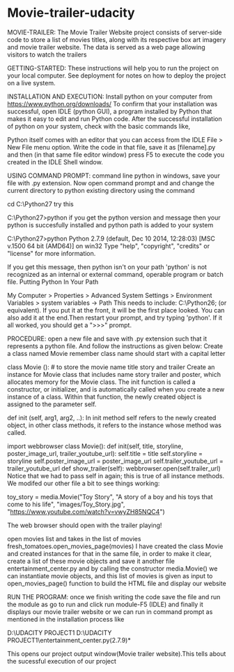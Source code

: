 # Movie-trailer-udacity
MOVIE-TRAILER: The Movie Trailer Website project consists of server-side code to store a list of movies titles, along with its respective box art imagery and movie trailer website. The data is served as a web page allowing visitors to watch the trailers

GETTING-STARTED: These instructions will help you to run the project on your local computer. See deployment for notes on how to deploy the project on a live system.

INSTALLATION AND EXECUTION: Install python on your computer from https://www.python.org/downloads/ To confirm that your installation was successful, open IDLE (python GUI), a program installed by Python that makes it easy to edit and run Python code. After the successful installation of python on your system, check with the basic commands like,

Python itself comes with an editor that you can access from the IDLE File > New File menu option. Write the code in that file, save it as [filename].py and then (in that same file editor window) press F5 to execute the code you created in the IDLE Shell window.

USING COMMAND PROMPT: command line python in windows, save your file with .py extension. Now open command prompt and and change the current directory to python existing directory using the command

cd C:\Python27 try this

C:\Python27>python if you get the python version and message then your python is succesfully installed and python path is added to your system

C:\Python27>python Python 2.7.9 (default, Dec 10 2014, 12:28:03) [MSC v.1500 64 bit (AMD64)] on win32 Type "help", "copyright", "credits" or "license" for more information.

If you get this message, then python isn't on your path 'python' is not recognized as an internal or external command, operable program or batch file. Putting Python In Your Path

My Computer > Properties > Advanced System Settings > Environment Variables > system variables -> Path This needs to include: C:\Python26; (or equivalent). If you put it at the front, it will be the first place looked. You can also add it at the end.Then restart your prompt, and try typing 'python'. If it all worked, you should get a ">>>" prompt.

PROCEDURE: open a new file and save with .py extension such that it represents a python file. And follow the instructions as given below: Create a class named Movie remember class name should start with a capital letter

class Movie (): # to store the movie name title story and trailer Create an instance for Movie class that includes name story trailer and poster, which allocates memory for the Movie class. The init function is called a constructor, or initializer, and is automatically called when you create a new instance of a class. Within that function, the newly created object is assigned to the parameter self.

def init (self, arg1, arg2, ..): In init method self refers to the newly created object, in other class methods, it refers to the instance whose method was called.

import webbrowser class Movie(): def init(self, title, storyline, poster_image_url, trailer_youtube_url): self.title = title self.storyline = storyline self.poster_image_url = poster_image_url self.trailer_youtube_url = trailer_youtube_url def show_trailer(self): webbrowser.open(self.trailer_url) Notice that we had to pass self in again; this is true of all instance methods. We modifed our other file a bit to see things working:

toy_story = media.Movie("Toy Story", "A story of a boy and his toys that come to his life", "images/Toy_Story.jpg", "https://www.youtube.com/watch?v=vwyZH85NQC4")

The web browser should open with the trailer playing!

open movies list and takes in the list of movies
fresh_tomatoes.open_movies_page(movies) I have created the class Movie and created instances for that in the same file, in order to make it clear, create a list of these movie objects and save it another file entertainment_center.py and by calling the constructor media.Movie() we can instantiate movie objects, and this list of movies is given as input to open_movies_page() function to build the HTML file and display our website

RUN THE PROGRAM: once we finish writing the code save the file and run the module as go to run and click run module-F5 (IDLE) and finally it displays our movie trailer website or we can run in command prompt as mentioned in the installation process like

D:\UDACITY PROJECT1 D:\UDACITY PROJECT1\entertainment_center.py(2.7.9)*

This opens our project output window(Movie trailer website).This tells about the sucessful execution of our project
